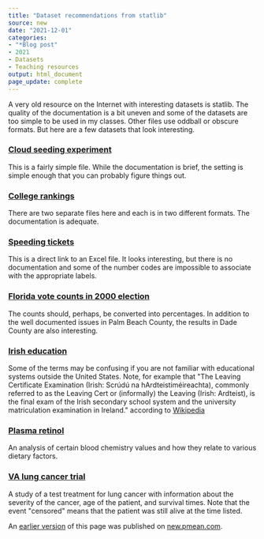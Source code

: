 ```yaml
---
title: "Dataset recommendations from statlib"
source: new
date: "2021-12-01"
categories:
- "*Blog post"
- 2021
- Datasets
- Teaching resources
output: html_document
page_update: complete
---
```


A very old resource on the Internet with interesting datasets is statlib. The quality of the documentation is a bit uneven and some of the datasets are too simple to be used in my classes. Other files use oddball or obscure formats. But here are a few datasets that look interesting.

<!--more-->

### [Cloud seeding experiment][sta2]

This is a fairly simple file. While the documentation is brief, the setting is simple enough that you can probably figure things out.

### [College rankings][sta3]

There are two separate files here and each is in two different formats. The documentation is adequate.

### [Speeding tickets][sta4]

This is a direct link to an Excel file. It looks interesting, but there is no documentation and some of the number codes are impossible to associate with the appropriate labels.

### [Florida vote counts in 2000 election][sta5]

The counts should, perhaps, be converted into percentages. In addition to the well documented issues in Palm Beach County, the results in Dade County are also interesting.

### [Irish education][sta6]

Some of the terms may be confusing if you are not familiar with educational systems outside the United States. Note, for example that "The Leaving Certificate Examination (Irish: Scrúdú na hArdteistiméireachta), commonly referred to as the Leaving Cert or (informally) the Leaving (Irish: Ardteist), is the final exam of the Irish secondary school system and the university matriculation examination in Ireland." according to [Wikipedia][wik1]

### [Plasma retinol][sta7]

An analysis of certain blood chemistry values and how they relate to various dietary factors.

### [VA lung cancer trial][sta8]

A study of a test treatment for lung cancer with information about the severity of the cancer, age of the patient, and survival times. Note that the event "censored" means that the patient was still alive at the time listed.


[sta1]: http://lib.stat.cmu.edu/datasets/
[sta2]: http://lib.stat.cmu.edu/datasets/cloud
[sta3]: http://lib.stat.cmu.edu/datasets/colleges/
[sta4]: http://lib.stat.cmu.edu/datasets/EGViolatorsFinal.xls
[sta5]: http://lib.stat.cmu.edu/datasets/fl2000.txt
[sta6]: http://lib.stat.cmu.edu/datasets/irish.ed
[sta7]: http://lib.stat.cmu.edu/datasets/Plasma_Retinol
[sta8]: http://lib.stat.cmu.edu/datasets/veteran

[wik1]: https://en.wikipedia.org/wiki/Leaving_Certificate_(Ireland)

An [earlier version][sim2] of this page was published on [new.pmean.com][sim1].

[sim1]: http://new.pmean.com
[sim2]: http://new.pmean.com/dataset-recommendations-statlib/
